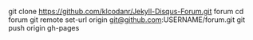  git clone https://github.com/klcodanr/Jekyll-Disqus-Forum.git forum
 cd forum
 git remote set-url origin git@github.com:USERNAME/forum.git
 git push origin gh-pages
 
